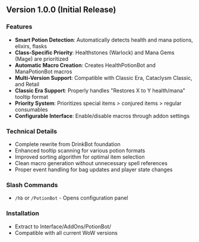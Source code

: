 ## Version 1.0.0 (Initial Release)

### Features
- **Smart Potion Detection**: Automatically detects health and mana potions, elixirs, flasks
- **Class-Specific Priority**: Healthstones (Warlock) and Mana Gems (Mage) are prioritized
- **Automatic Macro Creation**: Creates HealthPotionBot and ManaPotionBot macros
- **Multi-Version Support**: Compatible with Classic Era, Cataclysm Classic, and Retail
- **Classic Era Support**: Properly handles "Restores X to Y health/mana" tooltip format
- **Priority System**: Prioritizes special items > conjured items > regular consumables
- **Configurable Interface**: Enable/disable macros through addon settings

### Technical Details
- Complete rewrite from DrinkBot foundation
- Enhanced tooltip scanning for various potion formats
- Improved sorting algorithm for optimal item selection
- Clean macro generation without unnecessary spell references
- Proper event handling for bag updates and player state changes

### Slash Commands
- `/hb` or `/PotionBot` - Opens configuration panel

### Installation
- Extract to Interface/AddOns/PotionBot/
- Compatible with all current WoW versions
